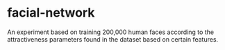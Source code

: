 # facial-network
An experiment based on training 200,000 human faces according to the attractiveness parameters found in the dataset based on certain features.
